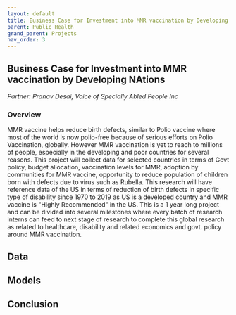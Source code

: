 ```yaml
---
layout: default
title: Business Case for Investment into MMR vaccination by Developing Nations
parent: Public Health
grand_parent: Projects 
nav_order: 3
---
```



## Business Case for Investment into MMR vaccination by Developing NAtions
*Partner: Pranav Desai, Voice of Specially Abled People Inc*

### Overview

MMR vaccine helps reduce birth defects, similar to Polio vaccine where most of the world is now polio-free because of serious efforts on Polio Vaccination, globally. However MMR vaccination is yet to reach to millions of people, especially in the developing and poor countries for several reasons. This project will collect data for selected countries in terms of Govt policy, budget allocation, vaccination levels for MMR, adoption by communities for MMR vaccine, opportunity to reduce population of children born with defects due to virus such as Rubella. This research will have reference data of the US in terms of reduction of birth defects in specific type of disability since 1970 to 2019 as US is a developed country and MMR vaccine is "Highly Recommended" in the US. This is a 1 year long project and can be divided into several milestones where every batch of research interns can feed to next stage of research to complete this global research as related to healthcare, disability and related economics and govt. policy around MMR vaccination.

## Data

## Models

## Conclusion


```python

```